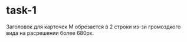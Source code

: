 # task-1

Заголовок для карточек M обрезается в 2 строки из-зи громоздкого вида на расрешении более 680px.
